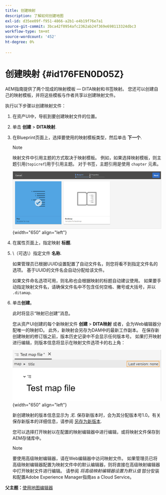 ```yaml
---
title: 创建映射
description: 了解如何创建地图
exl-id: d35ee09f-f951-4866-a2b1-e4b19f76e7a1
source-git-commit: 3bca42f0954afc2362ab24f369e698113324dbc3
workflow-type: tm+mt
source-wordcount: '452'
ht-degree: 0%

---
```


# 创建映射 {#id176FEN0D05Z}

AEM指南提供了两个现成的映射模板 — DITA映射和书签映射。 您还可以创建自己的映射模板，并将这些模板与作者共享以创建映射文件。

执行以下步骤以创建映射文件：

1. 在资产UI中，导航到要创建映射文件的位置。

1. 单击 **创建** \> **DITA映射**.

1. 在Blueprint页面上，选择要使用的映射模板类型，然后单击 **下一个**.

   >[!NOTE]
   >
   > 映射文件中引用主题的方式取决于映射模板。 例如，如果选择映射模板，则主题引用\(`topicref`\)用于引用主题。 对于书签，主题引用是使用 `chapter` 元素。

   ![](images/map-template.png){width="650" align="left"}

1. 在属性页面上，指定映射 **标题**.

1. \（可选\）指定文件 **名称**.

   如果管理员已根据UUID设置配置了自动文件名，则您将看不到指定文件名的选项。 基于UUID的文件名会自动分配给该文件。

   如果文件命名选项可用，则名称也会根据映射的标题自动建议使用。 如果要手动指定映射文件名，请确保文件名中不包含任何空格、撇号或大括号，并以 `.ditamap`.

1. 单击&#x200B;**创建**。

   此时将显示“映射已创建”消息。

   您从资产UI创建的每个新映射文件 **创建** \> **DITA映射** 或者，会为Web编辑器分配唯一的映射ID。 此外，新映射会另存为DAM中的最新工作副本。 在保存新创建映射的修订版之前，版本历史记录中不会显示任何版本号。 如果打开映射进行编辑，则版本信息将显示在映射文件选项卡的右上角：

   ![](images/first-version-map-none.png){width="650" align="left"}

   新创建映射的版本信息显示为 *无*. 保存新版本时，会为其分配版本号1.0。有关保存新版本的详细信息，请参阅 [另存为新版本](web-editor-features.md#save-as-new-version-id209ME400GXA).

   您可以选择打开映射以在配置的映射编辑器中进行编辑，或将映射文件保存到AEM存储库中。

   >[!NOTE]
   >
   > 要使用高级映射编辑器，请在Web编辑器中访问映射文件。 如果管理员已将高级映射编辑器配置为映射文件中的默认编辑器，则将直接在高级映射编辑器中打开映射文件进行编辑。 请参阅 *将高级映射编辑器设置为默认值* 部分安装和配置Adobe Experience Manager指南as a Cloud Service。


**父主题：**[&#x200B;使用地图编辑器](map-editor.md)
